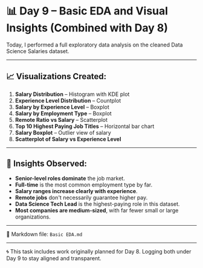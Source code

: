 # 📊 Day 9 – Basic EDA and Visual Insights (Combined with Day 8)

Today, I performed a full exploratory data analysis on the cleaned Data Science Salaries dataset.

---

## 📈 Visualizations Created:
1. **Salary Distribution** – Histogram with KDE plot  
2. **Experience Level Distribution** – Countplot  
3. **Salary by Experience Level** – Boxplot  
4. **Salary by Employment Type** – Boxplot  
5. **Remote Ratio vs Salary** – Scatterplot  
6. **Top 10 Highest Paying Job Titles** – Horizontal bar chart  
7. **Salary Boxplot** – Outlier view of salary  
8. **Scatterplot of Salary vs Experience Level**

---

## 📌 Insights Observed:
- **Senior-level roles dominate** the job market.
- **Full-time** is the most common employment type by far.
- **Salary ranges increase clearly with experience**.
- **Remote jobs** don't necessarily guarantee higher pay.
- **Data Science Tech Lead** is the highest-paying role in this dataset.
- **Most companies are medium-sized**, with far fewer small or large organizations.

---

📁 Markdown file: `Basic EDA.md`  

---

🌀 This task includes work originally planned for Day 8. Logging both under Day 9 to stay aligned and transparent.
